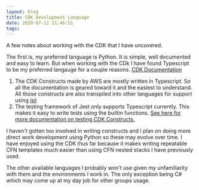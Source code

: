 ```yaml
---
layout: blog
title: CDK Development Language
date: 2020-07-12 21:46:51
tags:
---
```


A few notes about working with the CDK that I have uncovered.

The first is, my preferred language is Python. It is simple, well documented and easy to learn. But when working with the CDk I have found Typescript to be my preferred langauge for a couple reasons. [CDK Documentation](https://docs.aws.amazon.com/cdk/api/latest/docs/aws-construct-library.html)

1. The CDK Constructs made by AWS are mostly written in Typescript. So all the documentation is geared toward it and the easiest to understand. All those constructs are also transpiled into other languages for support using [jsii](https://github.com/aws/jsii)
1. The testing framework of Jest only supports Typescript currently. This makes it easy to write tests using the builtin functions. [See here for more documentation on testing CDK Constructs.](https://docs.aws.amazon.com/cdk/latest/guide/testing.html)

I haven't gotten too involved in writing constructs and I plan on doing more direct work development using Python so these may evolve over time. I have enjoyed using the CDK thus far because it makes writing repeatable CFN templates much easier than using CFN nested stacks I have previously used.

The other available languages I probably won't use given my unfamiliarity with them and the environments I work in. The only exception being C# which may come up at my day job for other groups usage.
